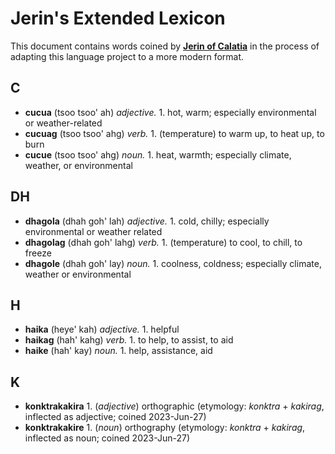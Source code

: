 # Jerin's Extended Lexicon

This document contains words coined by **[Jerin of Calatia](contributors/jerin_of_calatia)** in the process of adapting this language project to a more modern format.

## C

+ **cucua** (tsoo tsoo' ah) _adjective._ 1. hot, warm; especially environmental or weather-related
+ **cucuag** (tsoo tsoo' ahg) _verb._ 1. (temperature) to warm up, to heat up, to burn
+ **cucue** (tsoo tsoo' ahg) _noun._ 1. heat, warmth; especially climate, weather, or environmental

## DH

+ **dhagola** (dhah goh' lah) _adjective._ 1. cold, chilly; especially environmental or weather related
+ **dhagolag** (dhah goh' lahg) _verb._ 1. (temperature) to cool, to chill, to freeze
+ **dhagole** (dhah goh' lay) _noun._ 1. coolness, coldness; especially climate, weather or environmental

## H

+ **haika** (heye' kah) _adjective._ 1. helpful
+ **haikag** (hah' kahg) _verb._ 1. to help, to assist, to aid
+ **haike** (hah' kay) _noun._ 1. help, assistance, aid

## K

+ **konktrakakira** 1. (_adjective_) orthographic (etymology: _konktra_ + _kakirag_, inflected as adjective; coined 2023-Jun-27)
+ **konktrakakire** 1. (_noun_) orthography (etymology: _konktra_ + _kakirag_, inflected as noun; coined 2023-Jun-27)
